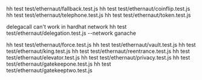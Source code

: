 hh test test/ethernaut/fallback.test.js
hh test test/ethernaut/coinflip.test.js
hh test test/ethernaut/telephone.test.js
hh test test/ethernaut/token.test.js

delegacall can't work in hardhat network
hh test test/ethernaut/delegation.test.js --network ganache

hh test test/ethernaut/force.test.js
hh test test/ethernaut/vault.test.js
hh test test/ethernaut/king.test.js
hh test test/ethernaut/reentrance.test.js
hh test test/ethernaut/elevator.test.js
hh test test/ethernaut/privacy.test.js
hh test test/ethernaut/gatekeepone.test.js
hh test test/ethernaut/gatekeeptwo.test.js
